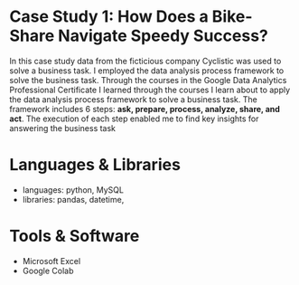 # Case Study 1: How Does a Bike-Share Navigate Speedy Success?

In this case study data from the ficticious company Cyclistic was used to solve a business task. 
I employed the data analysis process framework to solve the business task. 
Through the courses in the Google Data Analytics Professional Certificate I learned through the courses I learn about to apply the data analysis process framework to solve a business task.
The framework includes 6 steps: **ask, prepare, process, analyze, share, and act**. 
The execution of each step enabled me to find key insights for answering the business task

# Languages & Libraries
* languages: python, MySQL
* libraries: pandas, datetime,

# Tools & Software
* Microsoft Excel
* Google Colab
